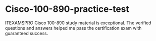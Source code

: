 # Cisco-100-890-practice-test
ITEXAMSPRO Cisco 100-890 study material is exceptional. The verified questions and answers helped me pass the certification exam with guaranteed success.
